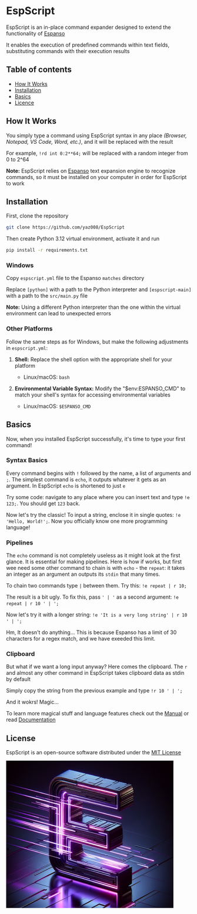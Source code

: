 # EspScript

EspScript is an in-place command expander designed to extend the functionality of [Espanso](https://espanso.org/)

It enables the execution of predefined commands within text fields, substituting commands with their execution results

## Table of contents

* [How It Works](#how-it-works)
* [Installation](#installation)
* [Basics](#basics)
* [Licence](#license)

## How It Works

You simply type a command using EspScript syntax in any place *(Browser, Notepad, VS Code, Word, etc.)*, and it will be replaced with the result

For example, `!rd int 0:2**64;` will be replaced with a random integer from 0 to 2^64

**Note:** EspScript relies on [Espanso](https://espanso.org/) text expansion engine to recognize commands, so it must be installed on your computer in order for EspScript to work

## Installation

First, clone the repository

```sh
git clone https://github.com/yaz008/EspScript
```

Then create Python 3.12 virtual environment, activate it and run

```sh
pip install -r requirements.txt
```

### Windows

Copy `espscript.yml` file to the Espanso `matches` directory

Replace `[python]` with a path to the Python interpreter and `[espscript-main]` with a path to the `src/main.py` file

**Note:** Using a different Python interpreter than the one within the virtual environment can lead to unexpected errors

### Other Platforms

Follow the same steps as for Windows, but make the following adjustments in `espscript.yml`:

1. **Shell:** Replace the shell option with the appropriate shell for your platform

   - Linux/macOS: `bash`

2. **Environmental Variable Syntax:** Modify the \"$env:ESPANSO_CMD\" to match your shell's syntax for accessing environmental variables

   - Linux/macOS: `$ESPANSO_CMD`

## Basics

Now, when you installed EspScript successfully, it's time to type your first command!

### Syntax Basics

Every command begins with `!` followed by the name, a list of arguments and `;`. The simplest command is `echo`, it outputs whatever it gets as an argument. In EspScript `echo` is shortened to just `e`

Try some code: navigate to any place where you can insert text and type `!e 123;`. You should get `123` back.

Now let's try the classic! To input a string, enclose it in single quotes: `!e 'Hello, World!';`. Now you officially know one more programming language!

### Pipelines

The `echo` command is not completely useless as it might look at the first glance. It is essential for making pipelines. Here is how if works, but first wee need some other command to chain is with `echo` - the `repeat`: it takes an integer as an argument an outputs its `stdin` that many times.

To chain two commands type `|` between them. Try this: `!e repeat | r 10;`

The result is a bit ugly. To fix this, pass `' | '`  as a second argument: `!e repeat | r 10 ' | ';`

Now let's try it with a longer string: `!e 'It is a very long string' | r 10 ' | ';`

Hm, It doesn't do anything... This is because Espanso has a limit of 30 characters for a regex match, and we have exeeded this limit.

### Clipboard

But what if we want a long input anyway? Here comes the clipboard. The `r` and almost any other command in EspScript takes clipboard data as stdin by default

Simply copy the string from the previous example and type `!r 10 ' | ';`

And it wokrs! Magic... 

To learn more magical stuff and language features check out the [Manual](doc/MAN.md) or read [Documentation](doc/DOC.md)

## License

EspScript is an open-source software distributed under the [MIT License](LICENSE.txt)

<img src="assets/logo.jpg" alt="Logo" style="height: 400px;"/>